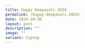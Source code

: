 ```yaml
---
title: Happy Deepavali 2024
permalink: /happy-deepavali-2024/
date: 2024-10-30
layout: post
description: ""
image: ""
variant: tiptap
---
```

